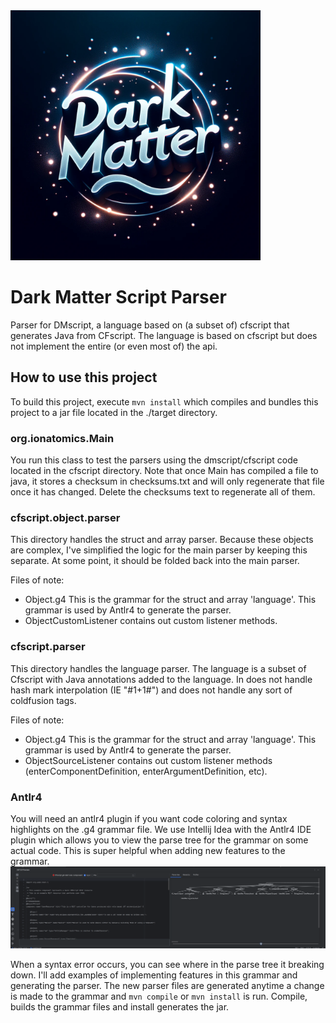 
<img src="darkmatter-logo2.png" width="400" height="400">


# Dark Matter Script Parser

Parser for DMscript, a language based on (a subset of) cfscript that generates Java from CFscript.
The language is based on cfscript but does not
implement the entire (or even most of) the api.

## How to use this project

To build this project, execute `mvn install` which compiles and bundles this project to a jar file located
in the ./target directory.

### org.ionatomics.Main

You run this class to test the parsers using the dmscript/cfscript code located in the cfscript directory.
Note that once Main has compiled a file to java, it stores a checksum in checksums.txt and will only regenerate that
file once it has changed. Delete the checksums text to regenerate all of them.

### cfscript.object.parser

This directory handles the struct and array parser. Because these objects are complex, I've simplified the 
logic for the main parser by keeping this separate. At some point, it should be folded back into the main parser.

Files of note: 
* Object.g4 This is the grammar for the struct and array 'language'. This grammar is used by Antlr4 to generate the parser.
* ObjectCustomListener contains out custom listener methods.


### cfscript.parser

This directory handles the language parser. The language is a subset of Cfscript with Java annotations added to the
language. In does not handle hash mark interpolation (IE "#1+1#") and does not handle any sort of coldfusion tags.

Files of note:
* Object.g4 This is the grammar for the struct and array 'language'. This grammar is used by Antlr4 to generate the parser.
* ObjectSourceListener contains out custom listener methods (enterComponentDefinition, enterArgumentDefinition, etc).

### Antlr4

You will need an antlr4 plugin if you want code coloring and syntax highlights on the .g4 grammar file. We use
Intellij Idea with the Antlr4 IDE plugin which allows you to view the parse tree for the grammar on some actual code.
This is super helpful when adding new features to the grammar.
![Antlr4 parse tree preview](antlr4-preview.png)

When a syntax error occurs, you can see where in the parse tree it breaking down. I'll add examples of implementing
features in this grammar and generating the parser. The new parser files are generated anytime a change is made to
the grammar and `mvn compile` or `mvn install` is run. Compile, builds the grammar files and install generates the jar.


